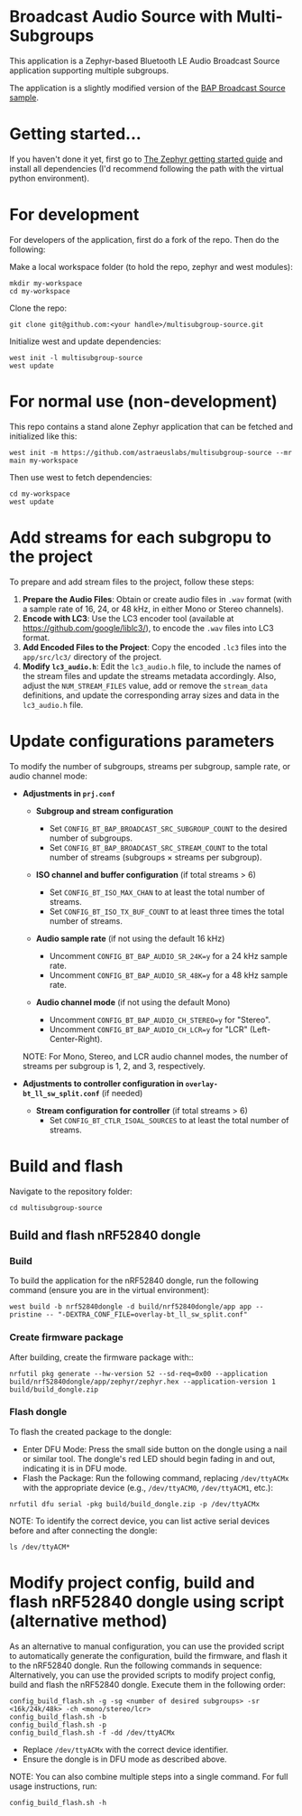 # Broadcast Audio Source with Multi-Subgroups
This application is a Zephyr-based Bluetooth LE Audio Broadcast Source application supporting multiple subgroups.


The application is a slightly modified version of the [BAP Broadcast Source sample](https://github.com/zephyrproject-rtos/zephyr/tree/main/samples/bluetooth/bap_broadcast_source).


# Getting started...
If you haven't done it yet, first go to [The Zephyr getting started guide](https://docs.zephyrproject.org/latest/develop/getting_started/index.html) and install all dependencies (I'd recommend following the path with the virtual python environment).

# For development
For developers of the application, first do a fork of the repo.  Then do the following:

Make a local workspace folder (to hold the repo, zephyr and west modules):

```
mkdir my-workspace
cd my-workspace
```

Clone the repo:

```
git clone git@github.com:<your handle>/multisubgroup-source.git
```

Initialize west and update dependencies:

```
west init -l multisubgroup-source
west update
```

# For normal use (non-development)
This repo contains a stand alone Zephyr application that can be fetched and initialized like this:

```
west init -m https://github.com/astraeuslabs/multisubgroup-source --mr main my-workspace
```

Then use west to fetch dependencies:

```
cd my-workspace
west update
```

# Add streams for each subgropu to the project
To prepare and add stream files to the project, follow these steps:
1. **Prepare the Audio Files**: Obtain or create audio files in `.wav` format (with a sample rate of 16, 24, or 48 kHz, in either Mono or Stereo channels).
2. **Encode with LC3**: Use the LC3 encoder tool (available at https://github.com/google/liblc3/), to encode the `.wav` files into LC3 format.
3. **Add Encoded Files to the Project**: Copy the encoded `.lc3` files into the `app/src/lc3/` directory of the project.
4. **Modify `lc3_audio.h`**: Edit the `lc3_audio.h` file, to include the names of the stream files and update the streams metadata accordingly. Also, adjust the `NUM_STREAM_FILES` value, add or remove the `stream_data` definitions, and update the corresponding array sizes and data in the `lc3_audio.h` file.


# Update configurations parameters
To modify the number of subgroups, streams per subgroup, sample rate, or audio channel mode:

- **Adjustments in `prj.conf`**
   - **Subgroup and stream configuration**
      - Set `CONFIG_BT_BAP_BROADCAST_SRC_SUBGROUP_COUNT` to the desired number of subgroups.
      - Set `CONFIG_BT_BAP_BROADCAST_SRC_STREAM_COUNT` to the total number of streams (subgroups × streams per subgroup).

   - **ISO channel and buffer configuration** (if total streams > 6)
      - Set `CONFIG_BT_ISO_MAX_CHAN` to at least the total number of streams.
      - Set `CONFIG_BT_ISO_TX_BUF_COUNT` to at least three times the total number of streams.

   - **Audio sample rate** (if not using the default 16 kHz)
      - Uncomment `CONFIG_BT_BAP_AUDIO_SR_24K=y` for a 24 kHz sample rate.
      - Uncomment `CONFIG_BT_BAP_AUDIO_SR_48K=y` for a 48 kHz sample rate.

   - **Audio channel mode** (if not using the default Mono)
      - Uncomment `CONFIG_BT_BAP_AUDIO_CH_STEREO=y` for "Stereo".
      - Uncomment `CONFIG_BT_BAP_AUDIO_CH_LCR=y` for "LCR" (Left-Center-Right).

   NOTE: For Mono, Stereo, and LCR audio channel modes, the number of streams per subgroup is 1, 2, and 3, respectively.

- **Adjustments to controller configuration in `overlay-bt_ll_sw_split.conf`** (if needed)
   - **Stream configuration for controller** (if total streams > 6)
      - Set `CONFIG_BT_CTLR_ISOAL_SOURCES` to at least the total number of streams.


# Build and flash

Navigate to the repository folder:

```
cd multisubgroup-source
```

## Build and flash nRF52840 dongle

### Build
To build the application for the nRF52840 dongle, run the following command (ensure you are in the virtual environment):

```
west build -b nrf52840dongle -d build/nrf52840dongle/app app --pristine -- "-DEXTRA_CONF_FILE=overlay-bt_ll_sw_split.conf"
```

### Create firmware package
After building, create the firmware package with::

```
nrfutil pkg generate --hw-version 52 --sd-req=0x00 --application build/nrf52840dongle/app/zephyr/zephyr.hex --application-version 1 build/build_dongle.zip
```

### Flash dongle
To flash the created package to the dongle:
- Enter DFU Mode: Press the small side button on the dongle using a nail or similar tool. The dongle's red LED should begin fading in and out, indicating it is in DFU mode.
- Flash the Package: Run the following command, replacing `/dev/ttyACMx` with the appropriate device (e.g., `/dev/ttyACM0`, `/dev/ttyACM1`, etc.):


```
nrfutil dfu serial -pkg build/build_dongle.zip -p /dev/ttyACMx
```

NOTE: To identify the correct device, you can list active serial devices before and after connecting the dongle:

```
ls /dev/ttyACM*
```

# Modify project config, build and flash nRF52840 dongle using script (alternative method)
As an alternative to manual configuration, you can use the provided script to automatically generate the configuration, build the firmware, and flash it to the nRF52840 dongle.
Run the following commands in sequence:
Alternatively, you can use the provided scripts to modify project config, build and flash the nRF52840 dongle.
Execute them in the following order:

```shell
config_build_flash.sh -g -sg <number of desired subgroups> -sr <16k/24k/48k> -ch <mono/stereo/lcr>
config_build_flash.sh -b
config_build_flash.sh -p
config_build_flash.sh -f -dd /dev/ttyACMx
```

- Replace `/dev/ttyACMx` with the correct device identifier.
- Ensure the dongle is in DFU mode as described above.

NOTE: You can also combine multiple steps into a single command.
For full usage instructions, run:

```shell
config_build_flash.sh -h
```
